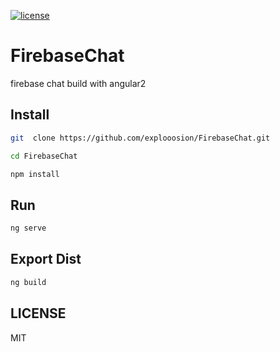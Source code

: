 [![license](https://img.shields.io/github/license/mashape/apistatus.svg)](https://github.com/explooosion/FirebaseChat/blob/master/LICENSE)
 

# FirebaseChat
firebase chat build with angular2

## Install

```bash
git  clone https://github.com/explooosion/FirebaseChat.git

cd FirebaseChat

npm install
```

## Run
```bash
ng serve
```

## Export Dist
```bash
ng build
```

## LICENSE
MIT
